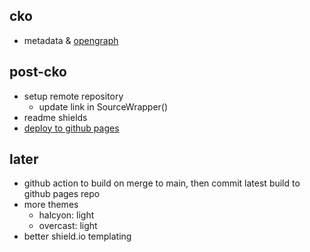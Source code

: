 ## cko

- metadata & [opengraph](https://nextjs.org/docs/app/api-reference/file-conventions/metadata/opengraph-image)

## post-cko

- setup remote repository
  - update link in SourceWrapper()
- readme shields
- [deploy to github pages](https://github.com/gregrickaby/nextjs-github-pages)

## later

- github action to build on merge to main, then commit latest build to github pages repo
- more themes
  - halcyon: light
  - overcast: light
- better shield.io templating
